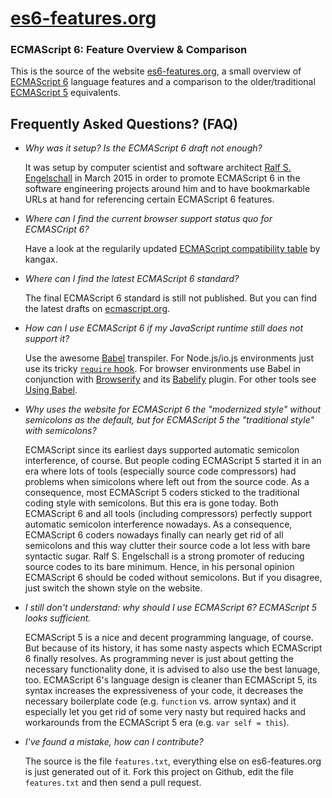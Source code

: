 
# [es6-features.org](http://es6-features.org/)

### ECMAScript 6: Feature Overview &amp; Comparison

This is the source of the website [es6-features.org](http://es6-features.org/),
a small overview of
[ECMAScript 6](http://wiki.ecmascript.org/doku.php?id=harmony:specification_drafts)
language features and a comparison to the older/traditional
[ECMAScript 5](http://www.ecma-international.org/publications/files/ECMA-ST/ECMA-262.pdf)
equivalents.

## Frequently Asked Questions? (FAQ)

- *Why was it setup? Is the ECMAScript 6 draft not enough?*

  It was setup by computer scientist and software
  architect [Ralf S. Engelschall](mailto:rse@engelschall.com) in March 2015 in order to
  promote ECMAScript 6 in the software engineering projects around him
  and to have bookmarkable URLs at hand for referencing certain ECMAScript 6 features.

- *Where can I find the current browser support status quo for ECMASCript 6?*

  Have a look at the regularily updated
  [ECMAScript compatibility table](http://kangax.github.io/compat-table/es6/) by kangax.

- *Where can I find the latest ECMAScript 6 standard?*

  The final ECMAScript 6 standard is still not published. But you can find the
  latest drafts on [ecmascript.org](http://wiki.ecmascript.org/doku.php?id=harmony:specification_drafts).

- *How can I use ECMAScript 6 if my JavaScript runtime still does not support it?*

  Use the awesome [Babel](http://babeljs.io/) transpiler. For Node.js/io.js environments
  just use its tricky [`require` hook](http://babeljs.io/docs/usage/require/). For browser environments use Babel in conjunction
  with [Browserify](http://browserify.org/) and its [Babelify](https://github.com/babel/babelify) plugin. For
  other tools see [Using Babel](http://babeljs.io/docs/using-babel/).

- *Why uses the website for ECMAScript 6 the "modernized style" without semicolons as
  the default, but for ECMAScript 5 the "traditional style" with semicolons?*

  ECMAScript since its earliest days supported automatic semicolon
  interference, of course. But people coding ECMAScript 5 started it
  in an era where lots of tools (especially source code compressors)
  had problems when simicolons where left out from the source code. As
  a consequence, most ECMAScript 5 coders sticked to the traditional
  coding style with semicolons. But this era is gone today. Both
  ECMAScript 6 and all tools (including compressors) perfectly support
  automatic semicolon interference nowadays. As a consequence,
  ECMAScript 6 coders nowadays finally can nearly get rid of all
  semicolons and this way clutter their source code a lot less with bare
  syntactic sugar. Ralf S. Engelschall is a strong promoter of reducing
  source codes to its bare minimum. Hence, in his personal opinion
  ECMAScript 6 should be coded without semicolons. But if you
  disagree, just switch the shown style on the website.

- *I still don't understand: why should I use ECMAScript 6? ECMAScript 5 looks sufficient.*

  ECMAScript 5 is a nice and decent programming language, of course. But
  because of its history, it has some nasty aspects which ECMAScript 6
  finally resolves. As programming never is just about getting the necessary
  functionality done, it is advised to also use the best lanuage,
  too. ECMAScript 6's language design is cleaner than ECMAScript 5,
  its syntax increases the expressiveness of your code, it decreases the
  necessary boilerplate code (e.g. `function` vs. arrow syntax) and it
  especially let you get rid of some very nasty but required hacks and
  workarounds from the ECMAScript 5 era (e.g. `var self = this`).

- *I've found a mistake, how can I contribute?*

  The source is the file `features.txt`, everything else on es6-features.org is
  just generated out of it. Fork this project on Github, edit the file
  `features.txt` and then send a pull request.

